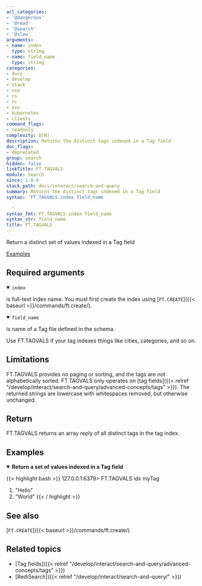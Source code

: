 ```yaml
---
acl_categories:
- '@dangerous'
- '@read'
- '@search'
- '@slow'
arguments:
- name: index
  type: string
- name: field_name
  type: string
categories:
- docs
- develop
- stack
- oss
- rs
- rc
- oss
- kubernetes
- clients
command_flags:
- readonly
complexity: O(N)
description: Returns the distinct tags indexed in a Tag field
doc_flags:
- deprecated
group: search
hidden: false
linkTitle: FT.TAGVALS
module: Search
since: 1.0.0
stack_path: docs/interact/search-and-query
summary: Returns the distinct tags indexed in a Tag field
syntax: 'FT.TAGVALS index field_name

  '
syntax_fmt: FT.TAGVALS index field_name
syntax_str: field_name
title: FT.TAGVALS
---
```


Return a distinct set of values indexed in a Tag field

[Examples](#examples)

## Required arguments

<details open>
<summary><code>index</code></summary>

is full-text index name. You must first create the index using [`FT.CREATE`]({{< baseurl >}}/commands/ft.create/).
</details>

<details open>
<summary><code>field_name</code></summary>

is name of a Tag file defined in the schema.
</details>

Use FT.TAGVALS if your tag indexes things like cities, categories, and so on.

## Limitations

FT.TAGVALS provides no paging or sorting, and the tags are not alphabetically sorted. FT.TAGVALS only operates on [tag fields]({{< relref "/develop/interact/search-and-query/advanced-concepts/tags" >}}).
The returned strings are lowercase with whitespaces removed, but otherwise unchanged.

## Return

FT.TAGVALS returns an array reply of all distinct tags in the tag index.

## Examples

<details open>
<summary><b>Return a set of values indexed in a Tag field</b></summary>

{{< highlight bash >}}
127.0.0.1:6379> FT.TAGVALS idx myTag
1) "Hello"
2) "World"
{{< / highlight >}}
</details>

## See also

[`FT.CREATE`]({{< baseurl >}}/commands/ft.create/) 

## Related topics

- [Tag fields]({{< relref "/develop/interact/search-and-query/advanced-concepts/tags" >}})
- [RediSearch]({{< relref "/develop/interact/search-and-query/" >}})
